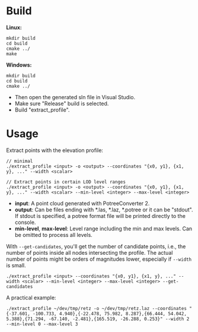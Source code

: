 
# Build

__Linux:__
```
mkdir build
cd build
cmake ../
make
```

__Windows:__
```
mkdir build
cd build
cmake ../
```
* Then open the generated sln file in Visual Studio. 
* Make sure "Release" build is selected.
* Build "extract_profile".


# Usage

Extract points with the elevation profile:

    // minimal
    ./extract_profile <input> -o <output> --coordinates "{x0, y1}, {x1, y}, ..." --width <scalar> 

    // Extract points in certain LOD level ranges
    ./extract_profile <input> -o <output> --coordinates "{x0, y1}, {x1, y}, ..." --width <scalar> --min-level <integer> --max-level <integer>

* __input__: A point cloud generated with PotreeConverter 2.
* __output__: Can be files ending with *.las, *.laz, *.potree or it can be "stdout". If stdout is specified, a potree format file will be printed directly to the console. 
* __min-level__, __max-level__: Level range including the min and max levels. Can be omitted to process all levels. 


With ```--get-candidates```, you'll get the number of candidate points, i.e., the number of points inside all nodes intersecting the profile. The actual number of points might be orders of magnitudes lower, especially if ```--width``` is small.

    ./extract_profile <input> --coordinates "{x0, y1}, {x1, y}, ..." --width <scalar> --min-level <integer> --max-level <integer> --get-candidates

A practical example:

    ./extract_profile ~/dev/tmp/retz -o ~/dev/tmp/retz.laz --coordinates "{-37.601, -100.733, 4.940},{-22.478, 75.982, 8.287},{66.444, 54.042, 5.388},{71.294, -67.140, -2.481},{165.519, -26.288, 0.253}" --width 2 --min-level 0 --max-level 3
